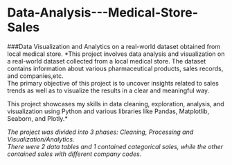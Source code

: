 # Data-Analysis---Medical-Store-Sales
###Data Visualization and Analytics on a real-world dataset obtained from local medical store.
*This project involves data analysis and visualization on a real-world dataset collected from a local medical store. The dataset contains information about various pharmaceutical products, sales records, and companies,etc. \
The primary objective of this project is to uncover insights related to sales trends as well as to visualize the results in a clear and meaningful way.

This project showcases my skills in data cleaning, exploration, analysis, and visualization using Python and various libraries like Pandas, Matplotlib, Seaborn, and Plotly.*

*The project was divided into 3 phases: Cleaning, Processing and Visualization/Analytics. \
There were 2 data tables and 1 contained categorical sales, while the other contained sales with different company codes.*
